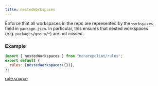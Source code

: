 ```yaml
---
title: nestedWorkspaces
---
```


Enforce that all workspaces in the repo are represented by the `workspaces` field in `package.json`.
In particular, this ensures that nested workspaces (e.g. `packages/group/*`) are not missed.

### Example

```javascript
import { nestedWorkspaces } from "monorepolint/rules";
export default {
  rules: [nestedWorkspaces({})],
};
```

[rule source](https://github.com/monorepolint/monorepolint/blob/master/packages/rules/src/nestedWorkspaces.ts)
